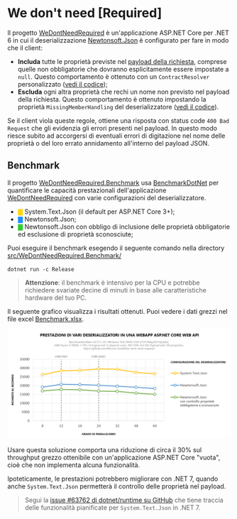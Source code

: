 # We don't need [Required]
Il progetto [WeDontNeedRequired](src/WeDontNeedRequired/) è un'applicazione ASP.NET Core per .NET 6 in cui il deserializzazione [Newtonsoft.Json](https://www.nuget.org/packages/Newtonsoft.Json/) è configurato per fare in modo che il client:
 * **Includa** tutte le proprietà previste nel [payload della richiesta](src/WeDontNeedRequired/Models/TimeTravelConfiguration.cs), comprese quelle non obbligatorie che dovranno esplicitamente essere impostate a `null`. Questo comportamento è ottenuto con un `ContractResolver` personalizzato ([vedi il codice](src/WeDontNeedRequired/Serialization/RequirePropertiesContractResolver.cs#L17));
 * **Escluda** ogni altra proprietà che rechi un nome non previsto nel payload della richiesta. Questo comportamento è ottenuto impostando la proprietà `MissingMemberHandling` del deserializzatore ([vedi il codice](src/WeDontNeedRequired/Startup.cs#L32)).

Se il client vìola queste regole, ottiene una risposta con status code `400 Bad Request` che gli evidenzia gli errori presenti nel payload. In questo modo riesce subito ad accorgersi di eventuali errori di digitazione nel nome delle proprietà o del loro errato annidamento all'interno del payload JSON.

## Benchmark
Il progetto [WeDontNeedRequired.Benchmark](src/WeDontNeedRequired.Benchmark/) usa [BenchmarkDotNet](https://benchmarkdotnet.org/articles/overview.html) per quantificare le capacità prestazionali dell'applicazione [WeDontNeedRequired](src/WeDontNeedRequired/) con varie configurazioni del deserializzatore.

 * <font color="gold">▇</font> System.Text.Json (il default per ASP.NET Core 3+);
 * <font color="dodgerblue">▇</font> Newtonsoft.Json;
 * <font color="limegreen">▇</font> Newtonsoft.Json con obbligo di inclusione delle proprietà obbligatorie ed esclusione di proprietà sconosciute;

Puoi eseguire il benchmark esegendo il seguente comando nella directory [src/WeDontNeedRequired.Benchmark/](src/WeDontNeedRequired.Benchmark/)

```
dotnet run -c Release
```

> **Attenzione**: il benchmark è intensivo per la CPU e potrebbe richiedere svariate decine di minuti in base alle caratteristiche hardware del tuo PC.

Il seguente grafico visualizza i risultati ottenuti. Puoi vedere i dati grezzi nel file excel [Benchmark.xlsx](Benchmark.xlsx).

![Benchmark.png](Benchmark.png)

Usare questa soluzione comporta una riduzione di circa il 30% sul throughput grezzo ottenibile con un'applicazione ASP.NET Core "vuota", cioè che non implementa alcuna funzionalità.

Ipoteticamente, le prestazioni potrebbero migliorare con .NET 7, quando anche `System.Text.Json` permetterà il controllo delle proprietà nel payload.

> Segui la [issue #63762 di dotnet/runtime su GitHub](https://github.com/dotnet/runtime/issues/63762) che tiene traccia delle funzionalità pianificate per `System.Text.Json` in .NET 7.